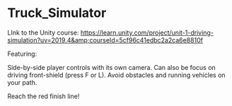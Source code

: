 # Truck_Simulator
LInk to the Unity course: https://learn.unity.com/project/unit-1-driving-simulation?uv=2019.4&amp;courseId=5cf96c41edbc2a2ca6e8810f

Featuring:

Side-by-side player controls with its own camera.
Can also be focus on driving front-shield (press F or L).
Avoid obstacles and running vehicles on your path.

Reach the red finish line!
